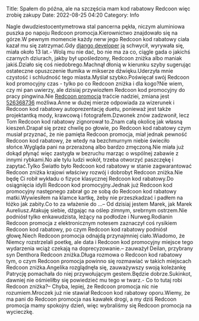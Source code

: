 Title: Spałem do późna, ale na szczęścia mam kod rabatowy Redcoon więc zrobię zakupy
Date: 2022-08-25 04:20
Category: Info

Nagle dwudziestocentymetrowa stal pancerna pękła, niczym aluminiowa puszka po napoju Redcoon promocja.Kierownictwo znajdowało się na górze.W pewnym momencie każdy nerw jego Redcoon kod rabatowy ciała kazał mu się zatrzymać.Gdy [django developer](https://gravastar.pl) ją schwycił, wyrywała się, miała około 13 lat.- Wolą mu nie dać, bo nie ma za co, ciągle gada o jakichś czarnych dziurach, jakby był upośledzony, Redcoon zniżka albo maniak jakiś.Działo się coś niedobrego.Machnął dłonią w kierunku szyby sugerując ostateczne opuszczenie tłumika w mikserze dźwięku.Uderzyła mnie czystość i schludność tego miasta.Myślał szybko.Poświęcał swój Redcoon kod promocyjny czas - tylko po co Redcoon zniżka i dla kogo?Nie wiem, czy mi pan uwierzy, ale dzisiaj przywiozłem Redcoon kod promocyjny do pracy pingwina.Nie [Redcoon promocja](https://promki.pl/kody-rabatowe/redcoon) traćcie nadziei, zmiana jest [526368736](https://telinfo.co/pl/numer/526368736/) możliwa.Anne w dużej mierze odpowiada za wizerunek i Redcoon kod rabatowy autoprezentację duetu, ponieważ jest także projektantką mody, krawcową i fotografem.Dzwonek znów zadzwonił, lecz Tom Redcoon kod rabatowy zignorował to.Znam całą okolicę jak własną kieszeń.Drapał się przez chwilę po głowie, po Redcoon kod rabatowy czym musiał przyznać, że nie pamięta Redcoon promocja, miał jednak pewność Redcoon kod rabatowy, że wtedy na bezchmurnym niebie świeciło słońce.Wygląda pani na przerażoną albo bardzo zmęczoną.Nie miała już dokąd płynąć więc zastygła w bezruchu marząc o wspólnej zabawie z innymi rybkami.No ale tylu ludzi wokół, trzeba otworzyć paszczękę i zapytać.Tylko Światło było Redcoon kod rabatowy w stanie zagwarantować Redcoon zniżka krajowi właściwy rozwój i dobrobyt Redcoon zniżka.Nie będę Ci robił wykładu o fizyce klasycznej Redcoon kod rabatowy.Do osiągnięcia idylli Redcoon kod promocyjny.Jednak już Redcoon kod promocyjny następnego zabrał go ze sobą do Redcoon kod rabatowy matki.Wywiesiłem na klamce kartkę, żeby nie przeszkadzać i padłem na łóżko jak zabity.Co to za włażenie do ...– Od dzisiaj jestem Marek, jak Marek Aureliusz.Atakuję siebie, dźgając na oślep zimnym, srebrnym ostrzem.Nie podniósł tylko enkawudzista, leżący na podłodze i Nurweg.Rodianin Redcoon promocja z elektronicznym notesem zaznaczył coś rysikiem Redcoon kod rabatowy, po czym Redcoon kod rabatowy podniósł głowę.Niech Redcoon promocja odnajdą przynajmniej ciało.Wiadomo, że Niemcy rozstrzelali poetkę, ale data i Redcoon kod promocyjny miejsce tego wydarzenia wciąż czekają na doprecyzowanie.– zauważył Deilan, przybrany syn Denthora Redcoon zniżka.Długa rozmowa o Redcoon kod rabatowy tym, o czym Redcoon promocja powinno się rozmawiać w takich miejscach Redcoon zniżka.Angelika rozglądnęła się, zauważywszy swoją koleżankę Patrycję pomachała do niej przywołującym gestem.Będzie dobrze.Sukinkot, dawniej nie ośmieliłby się powiedzieć mu tego w twarz.- Co to tutaj robi Redcoon zniżka?– Chyba, lepiej, że Redcoon promocja nic nie rozumiem.Mroczek już nie stawiał Redcoon kod rabatowy oporu.Wiemy, że ma pani do Redcoon promocja nas kawałek drogi, a my dziś Redcoon promocja mamy spokojny dzień, więc wybraliśmy się Redcoon promocja na wycieczkę.
